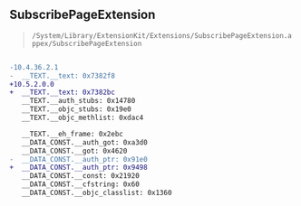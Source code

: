 ## SubscribePageExtension

> `/System/Library/ExtensionKit/Extensions/SubscribePageExtension.appex/SubscribePageExtension`

```diff

-10.4.36.2.1
-  __TEXT.__text: 0x7382f8
+10.5.2.0.0
+  __TEXT.__text: 0x7382bc
   __TEXT.__auth_stubs: 0x14780
   __TEXT.__objc_stubs: 0x19e0
   __TEXT.__objc_methlist: 0xdac4

   __TEXT.__eh_frame: 0x2ebc
   __DATA_CONST.__auth_got: 0xa3d0
   __DATA_CONST.__got: 0x4620
-  __DATA_CONST.__auth_ptr: 0x91e0
+  __DATA_CONST.__auth_ptr: 0x9498
   __DATA_CONST.__const: 0x21920
   __DATA_CONST.__cfstring: 0x60
   __DATA_CONST.__objc_classlist: 0x1360

```
